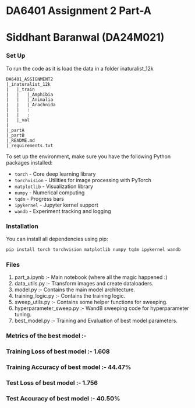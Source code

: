 # DA6401 Assignment 2 Part-A
# Siddhant Baranwal (DA24M021)


### Set Up
To run the code as it is load the data in a folder inaturalist_12k
```
DA6401_ASSIGNMENT2
|_inaturalist_12k
|   |_train
|   |   |_Amphibia
|   |   |_Animalia
|   |   |_Arachnida
|   |   :
|   |   :
|   |_val
|
|_partA
|_partB
|_README.md
|_requirements.txt
```

To set up the environment, make sure you have the following Python packages installed:

- `torch` - Core deep learning library
- `torchvision` - Utilities for image processing with PyTorch
- `matplotlib` - Visualization library
- `numpy` - Numerical computing
- `tqdm` - Progress bars
- `ipykernel` - Jupyter kernel support
- `wandb` - Experiment tracking and logging

### Installation
You can install all dependencies using pip:

```bash
pip install torch torchvision matplotlib numpy tqdm ipykernel wandb
```

### Files
1. part_a.ipynb :- Main notebook (where all the magic happened :)
2. data_utils.py :- Transform images and create dataloaders.
3. model.py :- Contains the main model architecture.
4. training_logic.py :- Contains the training logic.
5. sweep_utils.py :- Contains some helper functions for sweeping.
6. hyperparameter_sweep.py :- WandB sweeping code for hyperparameter tuning.
7. best_model.py :- Training and Evaluation of best model parameters.

### Metrics of the best model :-
### Training Loss of best model :- 1.608
### Training Accuracy of best model :- 44.47%
### Test Loss of best model :- 1.756
### Test Accuracy of best model :- 40.50%